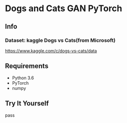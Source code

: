 # Dogs and Cats GAN PyTorch

## Info

### Dataset: kaggle Dogs vs Cats(from Microsoft)
https://www.kaggle.com/c/dogs-vs-cats/data

## Requirements

- Python 3.6
- PyTorch
- numpy

## Try It Yourself

pass
